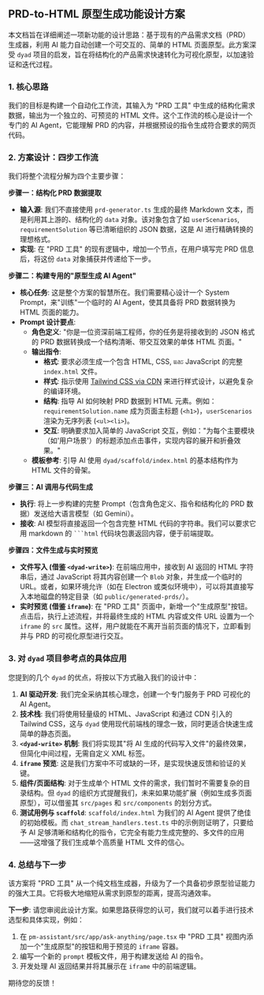 ## PRD-to-HTML 原型生成功能设计方案

本文档旨在详细阐述一项新功能的设计思路：基于现有的产品需求文档（PRD）生成器，利用 AI 能力自动创建一个可交互的、简单的 HTML 页面原型。此方案深受 `dyad` 项目的启发，旨在将结构化的产品需求快速转化为可视化原型，以加速验证和迭代过程。

### 1. 核心思路

我们的目标是构建一个自动化工作流，其输入为 "PRD 工具" 中生成的结构化需求数据，输出为一个独立的、可预览的 HTML 文件。这个工作流的核心是设计一个专门的 AI Agent，它能理解 PRD 的内容，并根据预设的指令生成符合要求的网页代码。

### 2. 方案设计：四步工作流

我们将整个流程分解为四个主要步骤：

**步骤一：结构化 PRD 数据提取**

- **输入源**: 我们不直接使用 `prd-generator.ts` 生成的最终 Markdown 文本，而是利用其上游的、结构化的 `data` 对象。该对象包含了如 `userScenarios`, `requirementSolution` 等已清晰组织的 JSON 数据，这是 AI 进行精确转换的理想格式。
- **实现**: 在 "PRD 工具" 的现有逻辑中，增加一个节点，在用户填写完 PRD 信息后，将这份 `data` 对象捕获并传递给下一步。

**步骤二：构建专用的"原型生成 AI Agent"**

- **核心任务**: 这是整个方案的智慧所在。我们需要精心设计一个 System Prompt，来"训练"一个临时的 AI Agent，使其具备将 PRD 数据转换为 HTML 页面的能力。
- **Prompt 设计要点**:
    - **角色定义**: "你是一位资深前端工程师，你的任务是将接收到的 JSON 格式的 PRD 数据转换成一个结构清晰、带交互效果的单体 HTML 页面。"
    - **输出指令**:
        - **格式**: 要求必须生成一个包含 HTML, CSS, และ JavaScript 的完整 `index.html` 文件。
        - **样式**: 指示使用 [Tailwind CSS via CDN](https://tailwindcss.com/docs/installation/play-cdn) 来进行样式设计，以避免复杂的编译环境。
        - **结构**: 指导 AI 如何映射 PRD 数据到 HTML 元素。例如：`requirementSolution.name` 成为页面主标题 (`<h1>`)，`userScenarios` 渲染为无序列表 (`<ul><li>`)。
        - **交互**: 明确要求加入简单的 JavaScript 交互，例如："为每个主要模块（如'用户场景'）的标题添加点击事件，实现内容的展开和折叠效果。"
    - **模板参考**: 引导 AI 使用 `dyad/scaffold/index.html` 的基本结构作为 HTML 文件的骨架。

**步骤三：AI 调用与代码生成**

- **执行**: 将上一步构建的完整 Prompt（包含角色定义、指令和结构化的 PRD 数据）发送给大语言模型（如 Gemini）。
- **接收**: AI 模型将直接返回一个包含完整 HTML 代码的字符串。我们可以要求它用 markdown 的 ` ```html ` 代码块包裹返回内容，便于前端提取。

**步骤四：文件生成与实时预览**

- **文件写入 (借鉴 `<dyad-write>`)**: 在前端应用中，接收到 AI 返回的 HTML 字符串后，通过 JavaScript 将其内容创建一个 `Blob` 对象，并生成一个临时的 URL。或者，如果环境允许（如在 Electron 或类似环境中），可以将其直接写入本地磁盘的特定目录（如 `public/generated-prds/`）。
- **实时预览 (借鉴 `iframe`)**: 在 "PRD 工具" 页面中，新增一个"生成原型"按钮。点击后，执行上述流程，并将最终生成的 HTML 内容或文件 URL 设置为一个 `iframe` 的 `src` 属性。这样，用户就能在不离开当前页面的情况下，立即看到并与 PRD 的可视化原型进行交互。

### 3. 对 `dyad` 项目参考点的具体应用

您提到的几个 `dyad` 的优点，将按以下方式融入我们的设计中：

1.  **AI 驱动开发**: 我们完全采纳其核心理念，创建一个专门服务于 PRD 可视化的 AI Agent。
2.  **技术栈**: 我们将使用轻量级的 HTML、JavaScript 和通过 CDN 引入的 Tailwind CSS，这与 `dyad` 使用现代前端栈的理念一致，同时更适合快速生成简单的静态页面。
3.  **`<dyad-write>` 机制**: 我们将实现其"将 AI 生成的代码写入文件"的最终效果，但简化中间过程，无需自定义 XML 标签。
4.  **`iframe` 预览**: 这是我们方案中不可或缺的一环，是实现快速反馈和验证的关键。
5.  **组件/页面结构**: 对于生成单个 HTML 文件的需求，我们暂时不需要复杂的目录结构。但 `dyad` 的组织方式提醒我们，未来如果功能扩展（例如生成多页面原型），可以借鉴其 `src/pages` 和 `src/components` 的划分方式。
6.  **测试用例与 `scaffold`**: `scaffold/index.html` 为我们的 AI Agent 提供了绝佳的初始模板。而 `chat_stream_handlers.test.ts` 中的示例则证明了，只要给予 AI 足够清晰和结构化的指令，它完全有能力生成完整的、多文件的应用——这增强了我们生成单个高质量 HTML 文件的信心。

### 4. 总结与下一步

该方案将 "PRD 工具" 从一个纯文档生成器，升级为了一个具备初步原型验证能力的强大工具。它将极大地缩短从需求到原型的距离，提高沟通效率。

**下一步**:
请您审阅此设计方案。如果思路获得您的认可，我们就可以着手进行技术选型和具体实现，例如：
1.  在 `pm-assistant/src/app/ask-anything/page.tsx` 中 "PRD 工具" 视图内添加一个"生成原型"的按钮和用于预览的 `iframe` 容器。
2.  编写一个新的 `prompt` 模板文件，用于构建发送给 AI 的指令。
3.  开发处理 AI 返回结果并将其展示在 `iframe` 中的前端逻辑。

期待您的反馈！ 